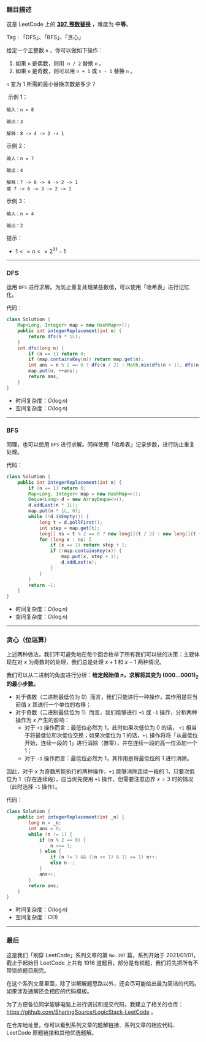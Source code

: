 ### 题目描述

这是 LeetCode 上的 **[397. 整数替换](https://leetcode-cn.com/problems/integer-replacement/solution/gong-shui-san-xie-yi-ti-san-jie-dfsbfs-t-373h/)** ，难度为 **中等**。

Tag : 「DFS」、「BFS」、「贪心」



给定一个正整数 `n` ，你可以做如下操作：
1. 如果 `n` 是偶数，则用  `n / 2` 替换 `n` 。
2. 如果 `n` 是奇数，则可以用 `n + 1` 或 `n - 1` 替换 `n` 。

`n` 变为 $1$ 所需的最小替换次数是多少？

 示例 1：
```
输入：n = 8

输出：3

解释：8 -> 4 -> 2 -> 1
```
示例 2：
```
输入：n = 7

输出：4

解释：7 -> 8 -> 4 -> 2 -> 1
或 7 -> 6 -> 3 -> 2 -> 1
```
示例 3：
```
输入：n = 4

输出：2
```

提示：
* $1 <= n <= 2^{31} - 1$

---

### DFS

运用 `DFS` 进行求解。为防止重复处理某些数值，可以使用「哈希表」进行记忆化。

代码：
```java
class Solution {
    Map<Long, Integer> map = new HashMap<>();
    public int integerReplacement(int n) {
        return dfs(n * 1L);
    }
    int dfs(long n) {
        if (n == 1) return 0;
        if (map.containsKey(n)) return map.get(n);
        int ans = n % 2 == 0 ? dfs(n / 2) : Math.min(dfs(n + 1), dfs(n - 1));
        map.put(n, ++ans);
        return ans;
    }
}
```
* 时间复杂度：$O(\log{n})$
* 空间复杂度：$O(\log{n})$

---

### BFS

同理，也可以使用 `BFS` 进行求解。同样使用「哈希表」记录步数，进行防止重复处理。

代码：
```java
class Solution {
    public int integerReplacement(int n) {
        if (n == 1) return 0;
        Map<Long, Integer> map = new HashMap<>();
        Deque<Long> d = new ArrayDeque<>();
        d.addLast(n * 1L);
        map.put(n * 1L, 0);
        while (!d.isEmpty()) {
            long t = d.pollFirst();
            int step = map.get(t);
            long[] ns = t % 2 == 0 ? new long[]{t / 2} : new long[]{t + 1, t - 1};
            for (long x : ns) {
                if (x == 1) return step + 1;
                if (!map.containsKey(x)) {
                    map.put(x, step + 1);
                    d.addLast(x);
                }
            }
        }
        return -1;
    }
}
```
* 时间复杂度：$O(\log{n})$
* 空间复杂度：$O(\log{n})$

---

### 贪心（位运算）

上述两种做法，我们不可避免地在每个回合枚举了所有我们可以做的决策：主要体现在对 $x$ 为奇数时的处理，我们总是处理 $x + 1$ 和 $x - 1$ 两种情况。

我们可以从二进制的角度进行分析：**给定起始值 $n$，求解将其变为 $(000...0001)_2$ 的最小步数。**

* 对于偶数（二进制最低位为 $0$）而言，我们只能进行一种操作，其作用是将当前值 $x$ 其进行一个单位的右移；
* 对于奇数（二进制最低位为 $1$）而言，我们能够进行 `+1` 或 `-1` 操作，分析两种操作为 $x$ 产生的影响：
    * 对于 `+1` 操作而言：最低位必然为 $1$，此时如果次低位为 $0$ 的话， `+1` 相当于将最低位和次低位交换；如果次低位为 $1$ 的话，`+1` 操作将将「从最低位开始，连续一段的 $1$」进行消除（置零），并在连续一段的高一位添加一个 $1$；
    * 对于 `-1` 操作而言：最低位必然为 $1$，其作用是将最低位的 $1$ 进行消除。

因此，对于 $x$ 为奇数所能执行的两种操作，`+1` 能够消除连续一段的 $1$，只要次低位为 $1$（存在连续段），应当优先使用 `+1` 操作，但需要注意边界 $x = 3$ 时的情况（此时选择 `-1` 操作）。

代码：
```java
class Solution {
    public int integerReplacement(int _n) {
        long n = _n;
        int ans = 0;
        while (n != 1) {
            if (n % 2 == 0) {
                n >>= 1;
            } else {
                if (n != 3 && ((n >> 1) & 1) == 1) n++;
                else n--;
            }
            ans++;
        }
        return ans;
    }
}
```
* 时间复杂度：$O(\log{n})$
* 空间复杂度：$O(1)$

---

### 最后

这是我们「刷穿 LeetCode」系列文章的第 `No.397` 篇，系列开始于 2021/01/01，截止于起始日 LeetCode 上共有 1916 道题目，部分是有锁题，我们将先把所有不带锁的题目刷完。

在这个系列文章里面，除了讲解解题思路以外，还会尽可能给出最为简洁的代码。如果涉及通解还会相应的代码模板。

为了方便各位同学能够电脑上进行调试和提交代码，我建立了相关的仓库：https://github.com/SharingSource/LogicStack-LeetCode 。

在仓库地址里，你可以看到系列文章的题解链接、系列文章的相应代码、LeetCode 原题链接和其他优选题解。

